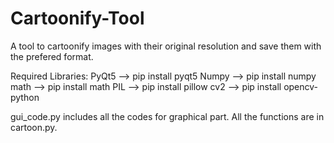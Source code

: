 # Cartoonify-Tool
A tool to cartoonify images with their original resolution and save them with the prefered format.

Required Libraries:
PyQt5 --> pip install pyqt5
Numpy --> pip install numpy
math --> pip install math
PIL --> pip install pillow
cv2 --> pip install opencv-python


gui_code.py includes all the codes for graphical part. All the functions are in cartoon.py.
